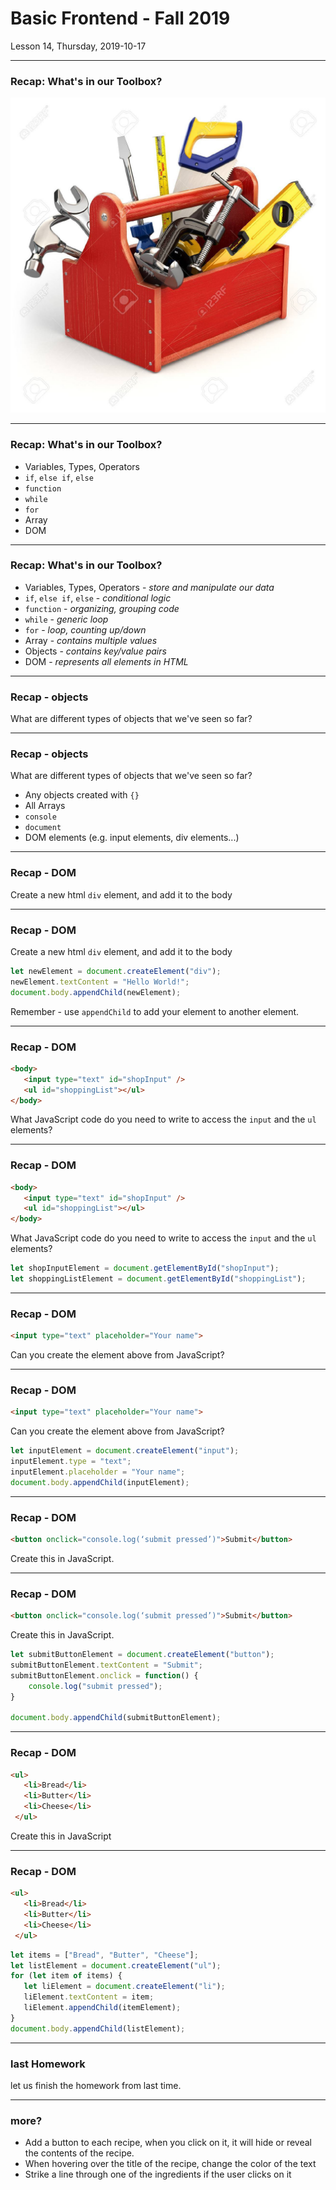 <!-- .slide: id="lesson14" -->

# Basic Frontend - Fall 2019

Lesson 14, Thursday, 2019-10-17

---

### Recap: What's in our Toolbox?

![Toolbox](images/Toolbox.png) <!-- .element height="400px" width="400px" -->

---

### Recap: What's in our Toolbox?

* Variables, Types, Operators
* `if`, `else if`, `else`
* `function`
* `while`
* `for`
* Array
* DOM

---

### Recap: What's in our Toolbox?

* Variables, Types, Operators - *store and manipulate our data*
* `if`, `else if`, `else` - *conditional logic*
* `function` - *organizing, grouping code*
* `while` - *generic loop*
* `for` - *loop, counting up/down*
* Array - *contains multiple values*
* Objects - *contains key/value pairs*
* DOM - *represents all elements in HTML*

---

### Recap - objects

What are different types of objects that we've seen so far?

---

### Recap - objects

What are different types of objects that we've seen so far?

* Any objects created with `{}`
* All Arrays
* `console`
* `document`
* DOM elements (e.g. input elements, div elements...)

---

### Recap - DOM

Create a new html `div` element, and add it to the body

---

### Recap - DOM

Create a new html `div` element, and add it to the body

```js
let newElement = document.createElement("div");
newElement.textContent = "Hello World!";
document.body.appendChild(newElement);
```

Remember - use `appendChild` to add your element to another element.

---

### Recap - DOM

```html
<body>
   <input type="text" id="shopInput" />
   <ul id="shoppingList"></ul>
</body>
```

What JavaScript code do you need to write to access the `input` and the `ul` elements?

---

### Recap - DOM

```html
<body>
   <input type="text" id="shopInput" />
   <ul id="shoppingList"></ul>
</body>
```

What JavaScript code do you need to write to access the `input` and the `ul` elements?

```js
let shopInputElement = document.getElementById("shopInput");
let shoppingListElement = document.getElementById("shoppingList");
```

---

### Recap - DOM

```html
<input type="text" placeholder="Your name">
```

Can you create the element above from JavaScript?

---

### Recap - DOM

```html
<input type="text" placeholder="Your name">
```

Can you create the element above from JavaScript?

```js
let inputElement = document.createElement("input");
inputElement.type = "text";
inputElement.placeholder = "Your name";
document.body.appendChild(inputElement);
```

---

### Recap - DOM

```html
<button onclick="console.log(‘submit pressed’)">Submit</button>
```

Create this in JavaScript.

---

### Recap - DOM

```html
<button onclick="console.log(‘submit pressed’)">Submit</button>
```

Create this in JavaScript.

```js
let submitButtonElement = document.createElement("button");
submitButtonElement.textContent = "Submit";
submitButtonElement.onclick = function() {
    console.log("submit pressed");
}

document.body.appendChild(submitButtonElement);
```

---

### Recap - DOM

```html
<ul>
   <li>Bread</li>
   <li>Butter</li>
   <li>Cheese</li>
 </ul>
```

Create this in JavaScript

---

### Recap - DOM

```html
<ul>
   <li>Bread</li>
   <li>Butter</li>
   <li>Cheese</li>
 </ul>
```

```js
let items = ["Bread", "Butter", "Cheese"];
let listElement = document.createElement("ul");
for (let item of items) {
   let liElement = document.createElement("li");
   liElement.textContent = item;
   liElement.appendChild(itemElement);
}
document.body.appendChild(listElement);
```

---

### last Homework
let us finish the homework from last time.

---

### more?

* Add a button to each recipe, when you click on it, it will hide or reveal the contents of the recipe.
* When hovering over the title of the recipe, change the color of the text
* Strike a line through one of the ingredients if the user clicks on it
